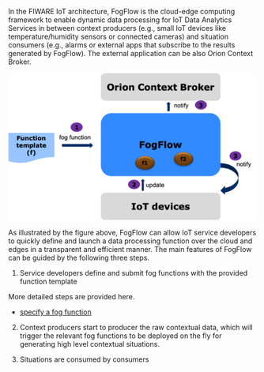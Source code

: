 In the FIWARE IoT architecture, FogFlow is the cloud-edge computing framework to enable dynamic data processing for IoT Data Analytics Services in between context producers (e.g., small IoT devices like temperature/humidity sensors or connected cameras) and situation consumers (e.g., alarms or external apps that subscribe to the results generated by FogFlow). The external application can be also Orion Context Broker.  

[![System View](images/systemview.png)](images/systemview.png)

As illustrated by the figure above, FogFlow can allow IoT service developers to quickly define and launch a data processing function over the cloud and edges in a transparent and efficient manner. The main features of FogFlow can be guided by the following three steps. 

1) Service developers define and submit fog functions with the provided function template

More detailed steps are provided here.

-   [specify a fog function](https://fogflow.readthedocs.io/en/latest/example1.html)

2) Context producers start to producer the raw contextual data, which will trigger the relevant fog functions to be deployed on the fly for generating high level contextual situations. 


3) Situations are consumed by consumers 






